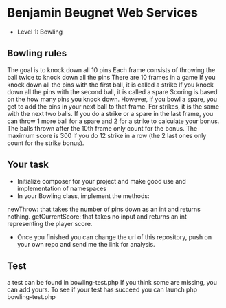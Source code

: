 # Benjamin Beugnet Web Services

- Level 1: Bowling

## Bowling rules
The goal is to knock down all 10 pins
Each frame consists of throwing the ball twice to knock down all the pins
There are 10 frames in a game
If you knock down all the pins with the first ball, it is called a strike
If you knock down all the pins with the second ball, it is called a spare
Scoring is based on the how many pins you knock down. However, if you bowl a spare, you get to add the pins in your next ball to that frame. For strikes, it is the same with the next two balls.
If you do a strike or a spare in the last frame, you can throw 1 more ball for a spare and 2 for a strike to calculate your bonus. The balls thrown after the 10th frame only count for the bonus.
The maximum score is 300 if you do 12 strike in a row (the 2 last ones only count for the strike bonus).

## Your task
- Initialize composer for your project and make good use and implementation of namespaces
- In your Bowling class, implement the methods:

newThrow: that takes the number of pins down as an int and returns nothing.
getCurrentScore: that takes no input and returns an int representing the player score.

- Once you finished you can change the url of this repository, push on your own repo and send me the link for analysis.

## Test
a test can be found in bowling-test.php If you think some are missing, you can add yours.
To see if your test has succeed you can launch
php bowling-test.php